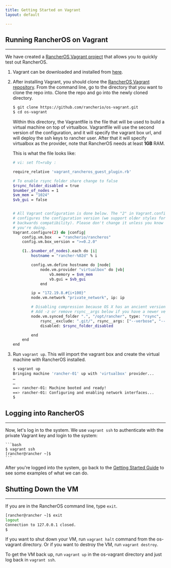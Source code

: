 ```yaml
---
title: Getting Started on Vagrant
layout: default

---
```


## Running RancherOS on Vagrant
---

We have created a [RancherOS Vagrant project](https://github.com/rancherio/os-vagrant) that allows you to quickly test out RancherOS.

1. Vagrant can be downloaded and installed from [here](http://www.vagrantup.com/downloads.html).

2. After installing Vagrant, you should clone the [RancherOS Vagrant repository](https://github.com/rancherio/os-vagrant). From the command line, go to the directory that you want to clone the repo into. Clone the repo and go into the newly cloned directory.

    ```bash
    $ git clone https://github.com/rancherio/os-vagrant.git
    $ cd os-vagrant
    ```

    Within this directory, the Vagrantfile is the file that will be used to build a virtual machine on top of virtualbox. Vagrantfile will use the second version of the configuration, and it will specify the vagrant box url, and will deploy the ssh keys to rancher user. After that it will specify virtualbox as the provider, note that RancherOS needs at least **1GB** RAM.

    This is what the file looks like:


    ```bash
    # vi: set ft=ruby :

    require_relative 'vagrant_rancheros_guest_plugin.rb'

    # To enable rsync folder share change to false
    $rsync_folder_disabled = true
    $number_of_nodes = 1
    $vm_mem = "1024"
    $vb_gui = false


    # All Vagrant configuration is done below. The "2" in Vagrant.configure
    # configures the configuration version (we support older styles for
    # backwards compatibility). Please don't change it unless you know what
    # you're doing.
    Vagrant.configure(2) do |config|
        config.vm.box   = "rancherio/rancheros"
        config.vm.box_version = ">=0.2.0"

        (1..$number_of_nodes).each do |i|
            hostname = "rancher-%02d" % i

            config.vm.define hostname do |node|
                node.vm.provider "virtualbox" do |vb|
                    vb.memory = $vm_mem
                    vb.gui = $vb_gui
                end

            ip = "172.19.8.#{i+100}"
            node.vm.network "private_network", ip: ip

            # Disabling compression because OS X has an ancient version of rsync installed.
            # Add -z or remove rsync__args below if you have a newer version of rsync on your machine.
            node.vm.synced_folder ".", "/opt/rancher", type: "rsync",
                rsync__exclude: ".git/", rsync__args: ["--verbose", "--archive", "--delete", "--copy-links"],
                disabled: $rsync_folder_disabled

            end
        end
    end
    ```

3. Run `vagrant up`. This will import the vagrant box and create the virtual machine with RancherOS installed. 

    ```bash
    $ vagrant up
    Bringing machine 'rancher-01' up with 'virtualbox' provider...
    …
    …
    ==> rancher-01: Machine booted and ready!
    ==> rancher-01: Configuring and enabling network interfaces...
    $
    ```

## Logging into RancherOS
---

Now, let's log in to the system. We use `vagrant ssh` to authenticate with the private Vagrant key and login to the system:


    ```bash
    $ vagrant ssh
    [rancher@rancher ~]$
    ```

After you're logged into the system, go back to the [Getting Started Guide]({{site.baseurl}}/docs/getting-started/) to see some examples of what we can do.  

## Shutting Down the VM
---
If you are in the RancherOS command line, type `exit`.

```bash
[rancher@rancher ~]$ exit 
logout
Connection to 127.0.0.1 closed.
$ 
```

If you want to shut down your VM, run `vagrant halt` command from the os-vagrant directory. Or if you want to destroy the VM, run `vagrant destroy`. 

To get the VM back up, run `vagrant up` in the os-vagrant directory and just log back in `vagrant ssh`.


<br>

